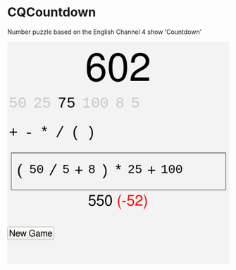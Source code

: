 # CQCountdown #

Number puzzle based on the English Channel 4 show ‘Countdown’

![snapshot](CQCountdown.png "Qt Countdown")
